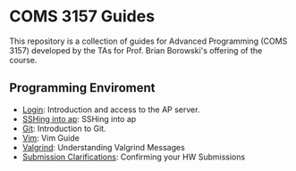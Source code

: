 # COMS 3157 Guides

This repository is a collection of guides for Advanced Programming (COMS 3157)
developed by the TAs for Prof. Brian Borowski's offering of the course.


## Programming Enviroment

- [Login](login.md): Introduction and access to the AP server.
- [SSHing into ap](ssh.md): SSHing into ap
- [Git](git.md): Introduction to Git.
- [Vim](vim-notes.pdf): Vim Guide
- [Valgrind](valgrind.md): Understanding Valgrind Messages
- [Submission Clarifications](submission.md): Confirming your HW Submissions
